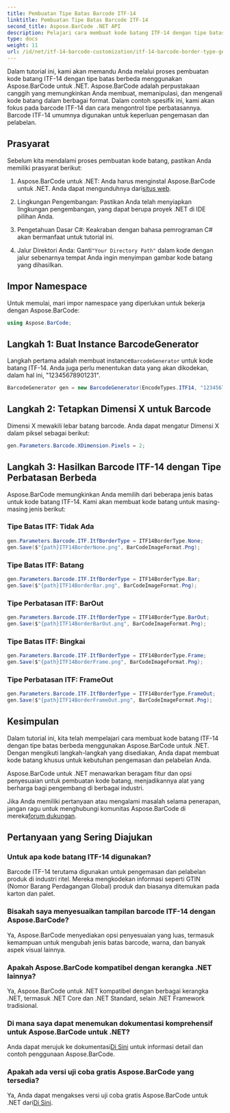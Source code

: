 ```yaml
---
title: Pembuatan Tipe Batas Barcode ITF-14
linktitle: Pembuatan Tipe Batas Barcode ITF-14
second_title: Aspose.BarCode .NET API
description: Pelajari cara membuat kode batang ITF-14 dengan tipe batas berbeda menggunakan Aspose.BarCode untuk .NET. Sesuaikan kemasan dan pelabelan Anda dengan mudah.
type: docs
weight: 11
url: /id/net/itf-14-barcode-customization/itf-14-barcode-border-type-generation/
---
```


Dalam tutorial ini, kami akan memandu Anda melalui proses pembuatan kode batang ITF-14 dengan tipe batas berbeda menggunakan Aspose.BarCode untuk .NET. Aspose.BarCode adalah perpustakaan canggih yang memungkinkan Anda membuat, memanipulasi, dan mengenali kode batang dalam berbagai format. Dalam contoh spesifik ini, kami akan fokus pada barcode ITF-14 dan cara mengontrol tipe perbatasannya. Barcode ITF-14 umumnya digunakan untuk keperluan pengemasan dan pelabelan.

## Prasyarat

Sebelum kita mendalami proses pembuatan kode batang, pastikan Anda memiliki prasyarat berikut:

1.  Aspose.BarCode untuk .NET: Anda harus menginstal Aspose.BarCode untuk .NET. Anda dapat mengunduhnya dari[situs web](https://releases.aspose.com/barcode/net/).

2. Lingkungan Pengembangan: Pastikan Anda telah menyiapkan lingkungan pengembangan, yang dapat berupa proyek .NET di IDE pilihan Anda.

3. Pengetahuan Dasar C#: Keakraban dengan bahasa pemrograman C# akan bermanfaat untuk tutorial ini.

4.  Jalur Direktori Anda: Ganti`"Your Directory Path"` dalam kode dengan jalur sebenarnya tempat Anda ingin menyimpan gambar kode batang yang dihasilkan.

## Impor Namespace

Untuk memulai, mari impor namespace yang diperlukan untuk bekerja dengan Aspose.BarCode:

```csharp
using Aspose.BarCode;
```

## Langkah 1: Buat Instance BarcodeGenerator

 Langkah pertama adalah membuat instance`BarcodeGenerator` untuk kode batang ITF-14. Anda juga perlu menentukan data yang akan dikodekan, dalam hal ini, "12345678901231".

```csharp
BarcodeGenerator gen = new BarcodeGenerator(EncodeTypes.ITF14, "12345678901231");
```

## Langkah 2: Tetapkan Dimensi X untuk Barcode

Dimensi X mewakili lebar batang barcode. Anda dapat mengatur Dimensi X dalam piksel sebagai berikut:

```csharp
gen.Parameters.Barcode.XDimension.Pixels = 2;
```

## Langkah 3: Hasilkan Barcode ITF-14 dengan Tipe Perbatasan Berbeda

Aspose.BarCode memungkinkan Anda memilih dari beberapa jenis batas untuk kode batang ITF-14. Kami akan membuat kode batang untuk masing-masing jenis berikut:

### Tipe Batas ITF: Tidak Ada

```csharp
gen.Parameters.Barcode.ITF.ItfBorderType = ITF14BorderType.None;
gen.Save($"{path}ITF14BorderNone.png", BarCodeImageFormat.Png);
```

### Tipe Batas ITF: Batang

```csharp
gen.Parameters.Barcode.ITF.ItfBorderType = ITF14BorderType.Bar;
gen.Save($"{path}ITF14BorderBar.png", BarCodeImageFormat.Png);
```

### Tipe Perbatasan ITF: BarOut

```csharp
gen.Parameters.Barcode.ITF.ItfBorderType = ITF14BorderType.BarOut;
gen.Save($"{path}ITF14BorderBarOut.png", BarCodeImageFormat.Png);
```

### Tipe Batas ITF: Bingkai

```csharp
gen.Parameters.Barcode.ITF.ItfBorderType = ITF14BorderType.Frame;
gen.Save($"{path}ITF14BorderFrame.png", BarCodeImageFormat.Png);
```

### Tipe Perbatasan ITF: FrameOut

```csharp
gen.Parameters.Barcode.ITF.ItfBorderType = ITF14BorderType.FrameOut;
gen.Save($"{path}ITF14BorderFrameOut.png", BarCodeImageFormat.Png);
```

## Kesimpulan

Dalam tutorial ini, kita telah mempelajari cara membuat kode batang ITF-14 dengan tipe batas berbeda menggunakan Aspose.BarCode untuk .NET. Dengan mengikuti langkah-langkah yang disediakan, Anda dapat membuat kode batang khusus untuk kebutuhan pengemasan dan pelabelan Anda.

Aspose.BarCode untuk .NET menawarkan beragam fitur dan opsi penyesuaian untuk pembuatan kode batang, menjadikannya alat yang berharga bagi pengembang di berbagai industri.

 Jika Anda memiliki pertanyaan atau mengalami masalah selama penerapan, jangan ragu untuk menghubungi komunitas Aspose.BarCode di mereka[forum dukungan](https://forum.aspose.com/c/barcode/13).

## Pertanyaan yang Sering Diajukan

### Untuk apa kode batang ITF-14 digunakan?
Barcode ITF-14 terutama digunakan untuk pengemasan dan pelabelan produk di industri ritel. Mereka mengkodekan informasi seperti GTIN (Nomor Barang Perdagangan Global) produk dan biasanya ditemukan pada karton dan palet.

### Bisakah saya menyesuaikan tampilan barcode ITF-14 dengan Aspose.BarCode?
Ya, Aspose.BarCode menyediakan opsi penyesuaian yang luas, termasuk kemampuan untuk mengubah jenis batas barcode, warna, dan banyak aspek visual lainnya.

### Apakah Aspose.BarCode kompatibel dengan kerangka .NET lainnya?
Ya, Aspose.BarCode untuk .NET kompatibel dengan berbagai kerangka .NET, termasuk .NET Core dan .NET Standard, selain .NET Framework tradisional.

### Di mana saya dapat menemukan dokumentasi komprehensif untuk Aspose.BarCode untuk .NET?
 Anda dapat merujuk ke dokumentasi[Di Sini](https://reference.aspose.com/barcode/net/) untuk informasi detail dan contoh penggunaan Aspose.BarCode.

### Apakah ada versi uji coba gratis Aspose.BarCode yang tersedia?
Ya, Anda dapat mengakses versi uji coba gratis Aspose.BarCode untuk .NET dari[Di Sini](https://releases.aspose.com/).
